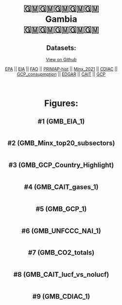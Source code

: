 
<center>
<h1 align="center">
🇬🇲🇬🇲🇬🇲🇬🇲🇬🇲
<br>
Gambia
<br>
🇬🇲🇬🇲🇬🇲🇬🇲🇬🇲
</h1>
<h2>Datasets:</h2>
<p><a href="https://github.com/dquintani/GreenhouseData/tree/master/country_data/GMB_Gambia/data">View on Github</a>
<br></p><p><a href="data/GMB_EPA.csv">EPA</a> || <a href="data/GMB_EIA.csv">EIA</a> || <a href="data/GMB_FAO.csv">FAO</a> || <a href="data/GMB_PRIMAP-hist.csv">PRIMAP-hist</a> || <a href="data/GMB_Minx_2021.csv">Minx_2021</a> || <a href="data/GMB_CDIAC.csv">CDIAC</a> || <a href="data/GMB_GCP_consupmption.csv">GCP_consupmption</a> || <a href="data/GMB_EDGAR.csv">EDGAR</a> || <a href="data/GMB_CAIT.csv">CAIT</a> || <a href="data/GMB_GCP.csv">GCP</a></p><p><br></p>
<h1>Figures:</h1><h2>#1 (GMB_EIA_1)</h2>
<p><img alt="" src="figures/GMB_EIA_1.png" /></p><h2>#2 (GMB_Minx_top20_subsectors)</h2>
<p><img alt="" src="figures/GMB_Minx_top20_subsectors.png" /></p><h2>#3 (GMB_GCP_Country_Highlight)</h2>
<p><img alt="" src="figures/GMB_GCP_Country_Highlight.png" /></p><h2>#4 (GMB_CAIT_gases_1)</h2>
<p><img alt="" src="figures/GMB_CAIT_gases_1.png" /></p><h2>#5 (GMB_GCP_1)</h2>
<p><img alt="" src="figures/GMB_GCP_1.png" /></p><h2>#6 (GMB_UNFCCC_NAI_1)</h2>
<p><img alt="" src="figures/GMB_UNFCCC_NAI_1.png" /></p><h2>#7 (GMB_CO2_totals)</h2>
<p><img alt="" src="figures/GMB_CO2_totals.png" /></p><h2>#8 (GMB_CAIT_lucf_vs_nolucf)</h2>
<p><img alt="" src="figures/GMB_CAIT_lucf_vs_nolucf.png" /></p><h2>#9 (GMB_CDIAC_1)</h2>
<p><img alt="" src="figures/GMB_CDIAC_1.png" /></p>